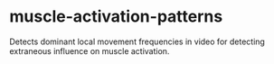# muscle-activation-patterns
Detects dominant local movement frequencies in video for detecting extraneous influence on muscle activation.
